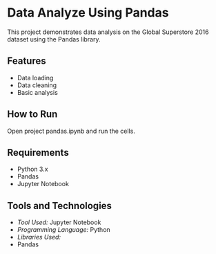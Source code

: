 # Data Analyze Using Pandas

This project demonstrates data analysis on the Global Superstore 2016 dataset using the Pandas library.

## Features

- Data loading
- Data cleaning
- Basic analysis

## How to Run

Open project pandas.ipynb and run the cells.

## Requirements

- Python 3.x
- Pandas
- Jupyter Notebook

## Tools and Technologies
- *Tool Used:* Jupyter Notebook
- *Programming Language:* Python
- *Libraries Used:*
-   Pandas

